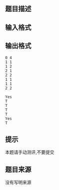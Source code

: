 


## 题目描述
## 输入格式
## 输出格式

```input1
0 4
1 1
1 2
2 1
2 2
1 1
1 1
2 2

```
```output1
Yes
T
T
T
T
Yes
T
```

## 提示
本题请手动测评,不要提交
## 题目来源
没有写明来源


